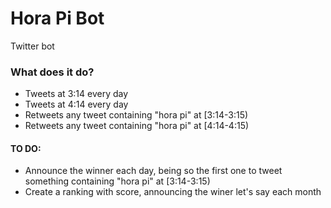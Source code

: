 # Hora Pi Bot

Twitter bot

### What does it do?
- Tweets at 3:14 every day
- Tweets at 4:14 every day
- Retweets any tweet containing "hora pi" at [3:14-3:15)
- Retweets any tweet containing "hora pi" at [4:14-4:15)


#### TO DO:
- Announce the winner each day, being so the first one to tweet something containing "hora pi" at [3:14-3:15)
- Create a ranking with score, announcing the winer let's say each month